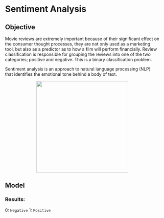 # Sentiment Analysis

## Objective
Movie reviews are extremely important because of their significant effect on the consumer thought processes, they are not only used as a marketing tool, but also as a predictor as to how a film will perform financially. Review classification is responsible for grouping the reviews into one of the two categories;  positive and negative. This is a binary classification problem.

Sentiment analysis is an approach to natural language processing (NLP) that identifies the emotional tone behind a body of text.

<p align="center">
<img src = https://user-images.githubusercontent.com/62629426/227086082-013c2166-2ece-4651-ae55-8541ec17025c.png width = 300>
</p>


## Model

### Results:

0: `Negative`
1: `Positive`
